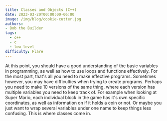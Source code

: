 ```yaml
---
title: Classes and Objects (C++)
date: 2023-03-20T00:00:00-06:00
image: /img/blog/cookie-cutter.jpg
authors: 
- Bob the Builder
tags:
  - c++
  - c
  - low-level
difficulty: Flare
---
```



At this point, you should have a good understanding of the basic variables in programming, as well as how to use loops and functions effectively. For the most part, that's all you need to make effective programs. Sometimes however, you may have difficulties when trying to create programs. Perhaps you need to make 10 versions of the same thing, where each version has multiple variables you need to keep track of. For example when looking at Super Mario, each individual block in the game has it's own specific coordinates, as well as information on if it holds a coin or not. Or maybe you just want to wrap several variables under one name to keep things less confusing. This is where classes come in.
